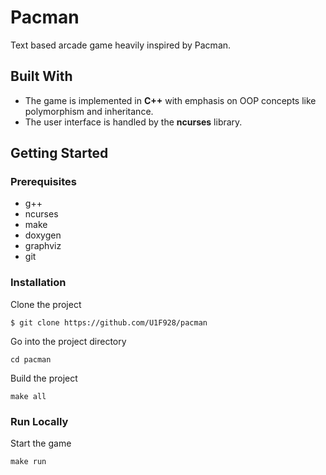 # Pacman
 
Text based arcade game heavily inspired by Pacman.
 
## Built With
 
* The game is implemented in **C++** with emphasis on OOP concepts like polymorphism and inheritance.
* The user interface is handled by the **ncurses** library.
 
## Getting Started 
 
### Prerequisites 
 
* g++
* ncurses
* make
* doxygen
* graphviz
* git
 
### Installation 
 
Clone the project 
``` 
$ git clone https://github.com/U1F928/pacman
``` 
Go into the project directory
``` 
cd pacman
```
Build the project
``` 
make all
``` 
 
### Run Locally 

Start the game
``` 
make run
``` 